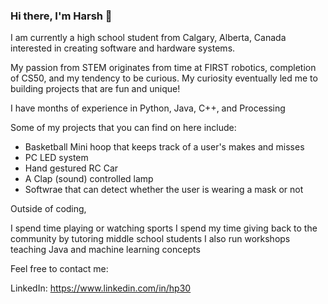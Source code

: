 ### Hi there, I'm Harsh 👋

I am currently a high school student from Calgary, Alberta, Canada interested in creating software and hardware systems. 

My passion from STEM originates from time at FIRST robotics, completion of CS50, and my tendency to be curious. My curiosity eventually led me to building projects that are fun and unique! 

I have months of experience in Python, Java, C++, and Processing 

Some of my projects that you can find on here include: 

- Basketball Mini hoop that keeps track of a user's makes and misses 
- PC LED system  
- Hand gestured RC Car 
- A Clap (sound) controlled lamp 
- Softwrae that can detect whether the user is wearing a mask or not 

Outside of coding,  

I spend time playing or watching sports 
I spend my time giving back to the community by tutoring middle school students 
I also run workshops teaching Java and machine learning concepts  

Feel free to contact me: 

LinkedIn: https://www.linkedin.com/in/hp30 
<!--
**harshp30/harshp30** is a ✨ _special_ ✨ repository because its `README.md` (this file) appears on your GitHub profile.

Here are some ideas to get you started:

- 🔭 I’m currently working on ...
- 🌱 I’m currently learning ...
- 👯 I’m looking to collaborate on ...
- 🤔 I’m looking for help with ...
- 💬 Ask me about ...
- 📫 How to reach me: ...
- 😄 Pronouns: ...
- ⚡ Fun fact: ...
-->
